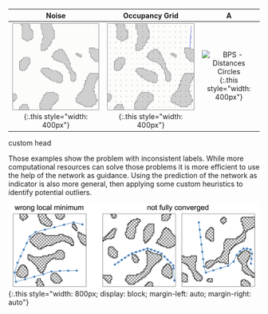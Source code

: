 
|                                     Noise                                     |                                          Occupancy Grid                                           |                                                   A                                                   |
|:-----------------------------------------------------------------------------:|:-------------------------------------------------------------------------------------------------:|:-----------------------------------------------------------------------------------------------------:|
| ![BPS - Build](../assets/imgs/bps/bps_build.gif){:.this style="width: 400px"} | ![BPS - Distances Lines](../assets/imgs/bps/bps_distances_lines.gif){:.this style="width: 400px"} | ![BPS - Distances Circles](../assets/imgs/bps/bps_distances_circles.gif){:.this style="width: 400px"} |


custom head
<link rel="icon" type="image/svg+xml" href="{{ '/assets/favicon/favicon.svg' | relative_url }}">
<link rel="icon" type="image/png" href="/assets/favicon/favicon.png">


 <script type="text/x-mathjax-config">
    MathJax.Hub.Config({
      tex2jax: {
        skipTags: ['script', 'noscript', 'style', 'textarea', 'pre'],
        inlineMath: [['$','$']]
      }
    });
 </script>
  <script src="https://cdn.mathjax.org/mathjax/latest/MathJax.js?config=TeX-AMS-MML_HTMLorMML" type="text/javascript"></script>

<!-- Mathjax Support -->
<script type="text/javascript" async
  src="https://cdn.mathjax.org/mathjax/latest/MathJax.js?config=TeX-MML-AM_CHTML">
</script>



Those examples show the problem with inconsistent labels.
While more computational resources can solve those problems it is more efficient to use the help of the network as guidance.
Using the prediction of the network as indicator is also more general, then applying some custom heuristics to identify potential outliers.

![wrong labels](../assets/imgs/methods/wrong_labels.png){:.this 
style="width: 800px; 
display: block;
margin-left: auto;
margin-right: auto"}